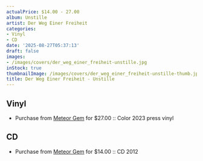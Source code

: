 ```yaml
---
actualPrice: $14.00 - 27.00
album: Unstille
artist: Der Weg Einer Freiheit
categories:
- Vinyl
- CD
date: '2025-08-27T05:37:13'
draft: false
images:
- /images/covers/der_weg_einer_freiheit-unstille.jpg
inStock: true
thumbnailImage: /images/covers/der_weg_einer_freiheit-unstille-thumb.jpg
title: Der Weg Einer Freiheit - Unstille
---
```


## Vinyl
* Purchase from [Meteor Gem](https://meteor-gem.com/products/der-weg-einer-freiheit-unstille-lp) for $27.00 :: Color 2023 press vinyl
## CD
* Purchase from [Meteor Gem](https://meteor-gem.com/products/der-weg-einer-freiheit-unstille-cd) for $14.00 :: CD 2012
